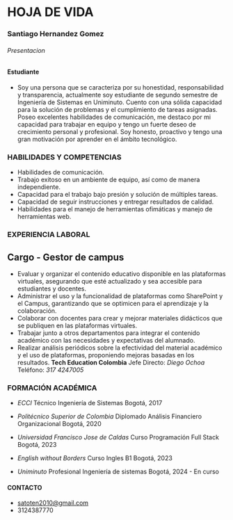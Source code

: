 # HOJA DE VIDA

###  Santiago Hernandez Gomez

###### Presentacion
#### Estudiante
- Soy una persona que se caracteriza por su honestidad, responsabilidad
y transparencia, actualmente soy estudiante de segundo semestre de
Ingeniería de Sistemas en Uniminuto. Cuento con una sólida capacidad
para la solución de problemas y el cumplimiento de tareas asignadas.
Poseo excelentes habilidades de comunicación, me destaco por mi
capacidad para trabajar en equipo y tengo un fuerte deseo de
crecimiento personal y profesional. Soy honesto, proactivo y tengo una
gran motivación por aprender en el ámbito tecnológico.

### HABILIDADES Y COMPETENCIAS

- Habilidades de comunicación.
- Trabajo exitoso en un ambiente de equipo, así como de manera
independiente.
- Capacidad para el trabajo bajo presión y solución de múltiples tareas.
- Capacidad de seguir instrucciones y entregar resultados de calidad.
- Habilidades para el manejo de herramientas ofimáticas y manejo de
herramientas web.

### EXPERIENCIA LABORAL

## Cargo - Gestor de campus
- Evaluar y organizar el contenido educativo disponible en las plataformas virtuales, asegurando
que esté actualizado y sea accesible para estudiantes y docentes.
- Administrar el uso y la funcionalidad de plataformas como SharePoint y el Campus,
garantizando que se optimicen para el aprendizaje y la colaboración.
- Colaborar con docentes para crear y mejorar materiales didácticos que se publiquen en las
plataformas virtuales.
- Trabajar junto a otros departamentos para integrar el contenido académico con las
necesidades y expectativas del alumnado.
- Realizar análisis periódicos sobre la efectividad del material académico y el uso de plataformas,
proponiendo mejoras basadas en los resultados.
__Tech Education Colombia__
Jefe Directo: _Diego Ochoa_
Teléfono: _317 4247005_


### FORMACIÓN ACADÉMICA
- _ECCI_
Técnico
Ingeniería de Sistemas
Bogotá, 2017

- _Politécnico Superior de Colombia_
Diplomado
Análisis Financiero Organizacional
Bogotá, 2020

- _Universidad Francisco Jose de Caldas_
Curso
Programación Full Stack
Bogotá, 2023

- _English without Borders_
Curso
Ingles B1
Bogotá, 2023

- _Uniminuto_
Profesional
Ingeniería de sistemas
Bogotá, 2024 - En curso

#### CONTACTO
- satoten2010@gmail.com
- 3124387770


